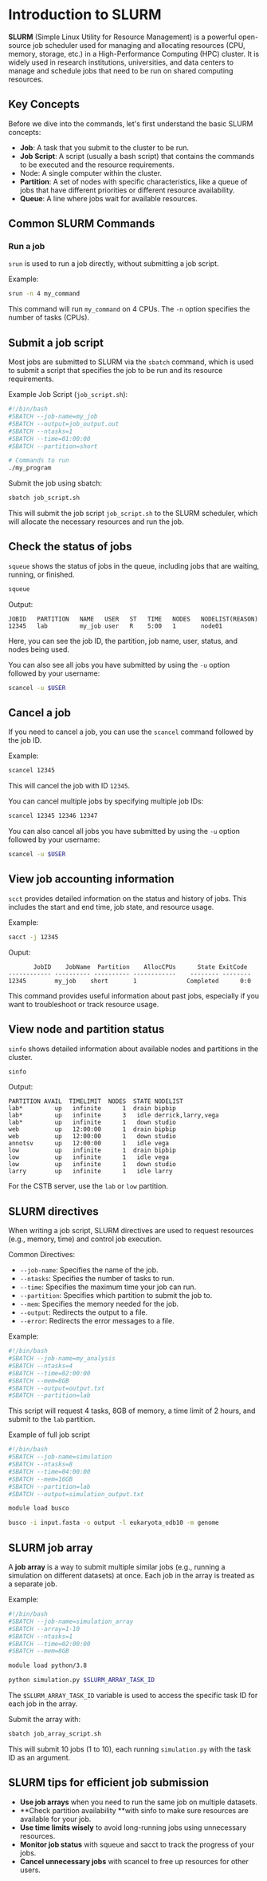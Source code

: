 # Introduction to SLURM

**SLURM** (Simple Linux Utility for Resource Management) is a powerful open-source job scheduler used for managing and allocating resources (CPU, memory, storage, etc.) in a High-Performance Computing (HPC) cluster. It is widely used in research institutions, universities, and data centers to manage and schedule jobs that need to be run on shared computing resources.

## Key Concepts

Before we dive into the commands, let's first understand the basic SLURM concepts:

- **Job**: A task that you submit to the cluster to be run.
- **Job Script**: A script (usually a bash script) that contains the commands to be executed and the resource requirements.
- Node: A single computer within the cluster.
- **Partition**: A set of nodes with specific characteristics, like a queue of jobs that have different priorities or different resource availability.
- **Queue**: A line where jobs wait for available resources.

## Common SLURM Commands

### Run a job

`srun` is used to run a job directly, without submitting a job script.

Example:

```bash
srun -n 4 my_command
```

This command will run `my_command` on 4 CPUs. The `-n` option specifies the number of tasks (CPUs).


## Submit a job script

Most jobs are submitted to SLURM via the `sbatch` command, which is used to submit a script that specifies the job to be run and its resource requirements.


Example Job Script (`job_script.sh`):

```bash
#!/bin/bash
#SBATCH --job-name=my_job
#SBATCH --output=job_output.out
#SBATCH --ntasks=1
#SBATCH --time=01:00:00
#SBATCH --partition=short

# Commands to run
./my_program
```

Submit the job using sbatch:

```bash
sbatch job_script.sh
```

This will submit the job script `job_script.sh` to the SLURM scheduler, which will allocate the necessary resources and run the job.

## Check the status of jobs

`squeue` shows the status of jobs in the queue, including jobs that are waiting, running, or finished.

```bash
squeue
```

Output:

```
JOBID   PARTITION   NAME   USER   ST   TIME   NODES   NODELIST(REASON)
12345   lab         my_job user   R    5:00   1       node01
```

Here, you can see the job ID, the partition, job name, user, status, and nodes being used.

You can also see all jobs you have submitted by using the `-u` option followed by your username:

```bash
scancel -u $USER
```

## Cancel a job

If you need to cancel a job, you can use the `scancel` command followed by the job ID.

Example:

```bash
scancel 12345
```

This will cancel the job with ID `12345`.

You can cancel multiple jobs by specifying multiple job IDs:

```bash
scancel 12345 12346 12347
```

You can also cancel all jobs you have submitted by using the `-u` option followed by your username:

```bash
scancel -u $USER
```

## View job accounting information

`scct` provides detailed information on the status and history of jobs. This includes the start and end time, job state, and resource usage.

Example:

```bash
sacct -j 12345
```

Ouput:

```
       JobID    JobName  Partition    AllocCPUs      State ExitCode 
------------ ---------- ---------- ------------    -------- --------
12345        my_job    short       1              Completed      0:0
```

This command provides useful information about past jobs, especially if you want to troubleshoot or track resource usage.

##  View node and partition status

`sinfo` shows detailed information about available nodes and partitions in the cluster.

```bash
sinfo
```

Output:

```
PARTITION AVAIL  TIMELIMIT  NODES  STATE NODELIST
lab*         up   infinite      1  drain bipbip
lab*         up   infinite      3   idle derrick,larry,vega
lab*         up   infinite      1   down studio
web          up   12:00:00      1  drain bipbip
web          up   12:00:00      1   down studio
annotsv      up   12:00:00      1   idle vega
low          up   infinite      1  drain bipbip
low          up   infinite      1   idle vega
low          up   infinite      1   down studio
larry        up   infinite      1   idle larry
```

For the CSTB server, use the `lab` or `low` partition. 

## SLURM directives

When writing a job script, SLURM directives are used to request resources (e.g., memory, time) and control job execution.

Common Directives:

- `--job-name`: Specifies the name of the job.
- `--ntasks`: Specifies the number of tasks to run.
- `--time`: Specifies the maximum time your job can run.
- `--partition`: Specifies which partition to submit the job to.
- `--mem`: Specifies the memory needed for the job.
- `--output`: Redirects the output to a file.
- `--error`: Redirects the error messages to a file.

Example:

```bash
#!/bin/bash
#SBATCH --job-name=my_analysis
#SBATCH --ntasks=4
#SBATCH --time=02:00:00
#SBATCH --mem=8GB
#SBATCH --output=output.txt
#SBATCH --partition=lab
```

This script will request 4 tasks, 8GB of memory, a time limit of 2 hours, and submit to the `lab` partition.

Example of full job script

```bash
#!/bin/bash
#SBATCH --job-name=simulation
#SBATCH --ntasks=8
#SBATCH --time=04:00:00
#SBATCH --mem=16GB
#SBATCH --partition=lab
#SBATCH --output=simulation_output.txt

module load busco

busco -i input.fasta -o output -l eukaryota_odb10 -m genome
```

## SLURM job array

A **job array** is a way to submit multiple similar jobs (e.g., running a simulation on different datasets) at once. Each job in the array is treated as a separate job.

Example:

```bash
#!/bin/bash
#SBATCH --job-name=simulation_array
#SBATCH --array=1-10
#SBATCH --ntasks=1
#SBATCH --time=02:00:00
#SBATCH --mem=8GB

module load python/3.8

python simulation.py $SLURM_ARRAY_TASK_ID
```

The `$SLURM_ARRAY_TASK_ID` variable is used to access the specific task ID for each job in the array.

Submit the array with:

```bash
sbatch job_array_script.sh
```

This will submit 10 jobs (1 to 10), each running `simulation.py` with the task ID as an argument.

## SLURM tips for efficient job submission

- **Use job arrays** when you need to run the same job on multiple datasets.
- **Check partition availability **with sinfo to make sure resources are available for your job.
- **Use time limits wisely** to avoid long-running jobs using unnecessary resources.
- **Monitor job status** with squeue and sacct to track the progress of your jobs.
- **Cancel unnecessary jobs** with scancel to free up resources for other users.